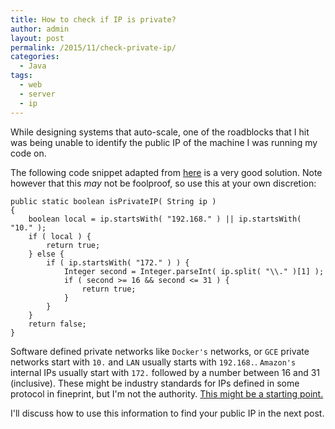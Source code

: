 ```yaml
---
title: How to check if IP is private?
author: admin
layout: post
permalink: /2015/11/check-private-ip/
categories:
  - Java
tags:
  - web
  - server
  - ip
---
```


While designing systems that auto-scale, one of the roadblocks that I hit was being unable to identify the public IP of the machine I was running my code on.

The following code snippet adapted from [here](http://stackoverflow.com/questions/9481865/getting-the-ip-address-of-the-current-machine-using-java "IP address of current machine") is a very good solution. Note however that this *may* not be foolproof, so use this at your own discretion:

    public static boolean isPrivateIP( String ip )
    {
        boolean local = ip.startsWith( "192.168." ) || ip.startsWith( "10." );
        if ( local ) {
            return true;
        } else {
            if ( ip.startsWith( "172." ) ) {
                Integer second = Integer.parseInt( ip.split( "\\." )[1] );
                if ( second >= 16 && second <= 31 ) {
                    return true;
                }
            }
        }
        return false;
    }

Software defined private networks like `Docker's` networks, or `GCE` private networks start with `10.` and `LAN` usually starts with `192.168.`. `Amazon's` internal IPs usually start with `172.` followed by a number between 16 and 31 (inclusive). These might be industry standards for IPs defined in some protocol in fineprint, but I'm not the authority. [This might be a starting point.](https://en.wikipedia.org/wiki/IP_address)

I'll discuss how to use this information to find your public IP in the next post.